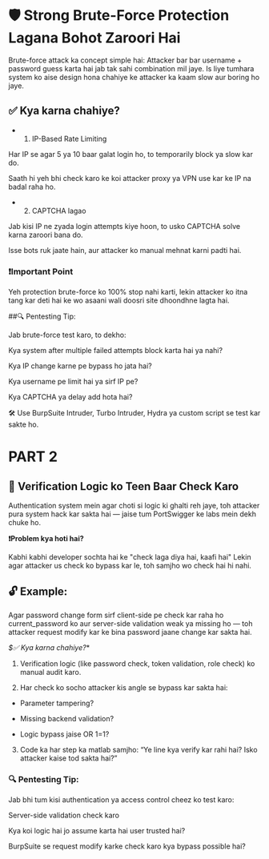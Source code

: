 # 🛡️ Strong Brute-Force Protection Lagana Bohot Zaroori Hai

Brute-force attack ka concept simple hai:
Attacker bar bar username + password guess karta hai jab tak sahi combination mil jaye.
Is liye tumhara system ko aise design hona chahiye ke attacker ka kaam slow aur boring ho jaye.

## ✅ Kya karna chahiye?

- 1. IP-Based Rate Limiting

Har IP se agar 5 ya 10 baar galat login ho, to temporarily block ya slow kar do.

Saath hi yeh bhi check karo ke koi attacker proxy ya VPN use kar ke IP na badal raha ho.

- 2. CAPTCHA lagao

Jab kisi IP ne zyada login attempts kiye hoon, to usko CAPTCHA solve karna zaroori bana do.

Isse bots ruk jaate hain, aur attacker ko manual mehnat karni padti hai.

### ❗Important Point

Yeh protection brute-force ko 100% stop nahi karti,
lekin attacker ko itna tang kar deti hai ke wo asaani wali doosri site dhoondhne lagta hai.

##🔍 Pentesting Tip:

Jab brute-force test karo, to dekho:

Kya system after multiple failed attempts block karta hai ya nahi?

Kya IP change karne pe bypass ho jata hai?

Kya username pe limit hai ya sirf IP pe?

Kya CAPTCHA ya delay add hota hai?

🛠️ Use BurpSuite Intruder, Turbo Intruder, Hydra ya custom script se test kar sakte ho.

# PART 2
## 🧠 Verification Logic ko Teen Baar Check Karo

Authentication system mein agar choti si logic ki ghalti reh jaye,
toh attacker pura system hack kar sakta hai — jaise tum PortSwigger ke labs mein dekh chuke ho.

**❗Problem kya hoti hai?**

Kabhi kabhi developer sochta hai ke "check laga diya hai, kaafi hai"
Lekin agar attacker us check ko bypass kar le, toh samjho wo check hai hi nahi.


## 🔓 Example:
Agar password change form sirf client-side pe check kar raha ho current_password ko
aur server-side validation weak ya missing ho — toh attacker request modify kar ke bina password jaane change kar sakta hai.

*$✅ Kya karna chahiye?**

1. Verification logic (like password check, token validation, role check) ko manual audit karo.

2. Har check ko socho attacker kis angle se bypass kar sakta hai:

- Parameter tampering?

- Missing backend validation?

- Logic bypass jaise OR 1=1?

3. Code ka har step ka matlab samjho:
“Ye line kya verify kar rahi hai? Isko attacker kaise tod sakta hai?”

### 🔍 Pentesting Tip:

Jab bhi tum kisi authentication ya access control cheez ko test karo:

Server-side validation check karo

Kya koi logic hai jo assume karta hai user trusted hai?

BurpSuite se request modify karke check karo kya bypass possible hai?